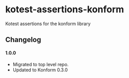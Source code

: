 # kotest-assertions-konform

Kotest assertions for the konform library

## Changelog

#### 1.0.0

* Migrated to top level repo.
* Updated to Konform 0.3.0

